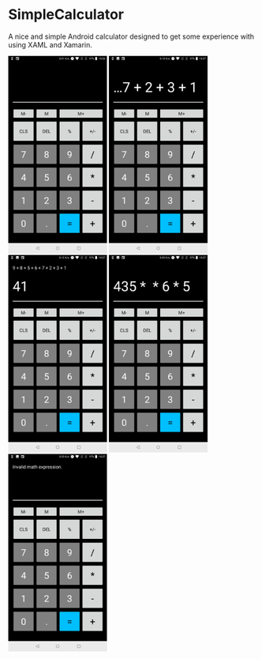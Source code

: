 # SimpleCalculator
A nice and simple Android calculator designed to get some experience with using XAML and Xamarin.

<img src="img/Screenshot_20180808-102641.jpg" width="200"/> <img src="img/Screenshot_20180808-102725.jpg" width="200"/> <img src="img/Screenshot_20180808-102732.jpg" width="200"/> <img src="img/Screenshot_20180808-102749.jpg" width="200"/> <img src="img/Screenshot_20180808-102754.jpg" width="200"/>

